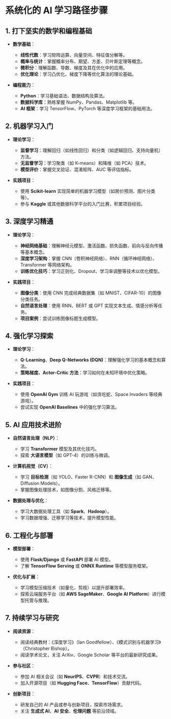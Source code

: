 # 系统化的 AI 学习路径步骤

## **1. 打下坚实的数学和编程基础**

- **数学基础**：

  - **线性代数**：学习矩阵运算、向量空间、特征值分解等。
  - **概率与统计**：掌握概率分布、期望、方差、贝叶斯定理等概念。
  - **微积分**：理解函数、导数、梯度及其在优化中的应用。
  - **优化理论**：学习凸优化、梯度下降等优化算法的理论基础。

- **编程能力**：
  - **Python**：学习基础语法、数据结构及算法。
  - **数据科学库**：熟练掌握 NumPy、Pandas、Matplotlib 等。
  - **AI 框架**：学习 TensorFlow、PyTorch 等深度学习框架的基础用法。

## **2. 机器学习入门**

- **理论学习**：

  - **监督学习**：理解回归（如线性回归）和分类（如逻辑回归、支持向量机）方法。
  - **无监督学习**：学习聚类（如 K-means）和降维（如 PCA）技术。
  - **模型评价**：掌握交叉验证、混淆矩阵、AUC 等评估指标。

- **实践项目**：
  - 使用 **Scikit-learn** 实现简单的机器学习模型（如房价预测、图片分类等）。
  - 参与 **Kaggle** 或其他数据科学平台的入门比赛，积累项目经验。

## **3. 深度学习精通**

- **理论学习**：

  - **神经网络基础**：理解神经元模型、激活函数、损失函数、前向与反向传播等基本概念。
  - **深度学习架构**：掌握 CNN（卷积神经网络）、RNN（循环神经网络）、Transformer 等网络架构。
  - **训练优化技巧**：学习正则化、Dropout、学习率调整等技术以优化模型。

- **实践项目**：
  - **图像分类**：使用 CNN 完成经典数据集（如 MNIST、CIFAR-10）的图像分类任务。
  - **自然语言处理**：使用 RNN、BERT 或 GPT 实现文本生成、情感分析等任务。
  - **项目案例**：尝试训练图像标题生成模型。

## **4. 强化学习探索**

- **理论学习**：

  - **Q-Learning**、**Deep Q-Networks (DQN)**：理解强化学习的基本概念和算法。
  - **策略梯度、Actor-Critic 方法**：学习如何在未知环境中优化策略。

- **实践项目**：
  - 使用 **OpenAI Gym** 训练 AI 玩游戏（如贪吃蛇、Space Invaders 等经典游戏）。
  - 尝试实现 **OpenAI Baselines** 中的强化学习算法。

## **5. AI 应用技术进阶**

- **自然语言处理（NLP）**：

  - 学习 **Transformer** 模型及其优化技巧。
  - 探索 **大语言模型**（如 GPT-4）的训练与微调。

- **计算机视觉（CV）**：

  - 学习 **目标检测**（如 YOLO、Faster R-CNN）和 **图像生成**（如 GAN、Diffusion Models）。
  - 掌握图像处理技术，如图像分割、风格迁移等。

- **数据处理与优化**：
  - 学习大数据处理工具（如 **Spark**、**Hadoop**）。
  - 学习数据增强、迁移学习等技术，提升模型性能。

## **6. 工程化与部署**

- **模型部署**：

  - 使用 **Flask/Django** 或 **FastAPI** 部署 AI 模型。
  - 了解 **TensorFlow Serving** 或 **ONNX Runtime** 等模型服务框架。

- **优化与扩展**：
  - 学习模型压缩技术（如量化、剪枝）以提升部署效率。
  - 探索云端服务平台（如 **AWS SageMaker**、**Google AI Platform**）进行模型托管与推理。

## **7. 持续学习与研究**

- **阅读资源**：

  - 阅读经典教材：《深度学习》（Ian Goodfellow）、《模式识别与机器学习》（Christopher Bishop）。
  - 阅读学术论文，关注 ArXiv、Google Scholar 等平台的最新研究成果。

- **参与社区**：

  - 参加 AI 相关会议（如 **NeurIPS**、**CVPR**）和技术交流。
  - 加入开源项目（如 **Hugging Face**、**TensorFlow**）贡献代码。

- **创新项目**：
  - 研发自己的 AI 产品或参与创新项目，探索市场需求。
  - 关注 **生成式 AI**、**AI 安全**、**伦理问题** 等前沿领域。
